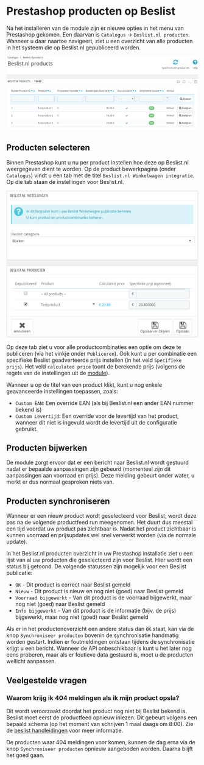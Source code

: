 # Prestashop producten op Beslist

Na het installeren van de module zijn er nieuwe opties in het menu van Prestashop gekomen. Een daarvan is `Catalogus` -> `Beslist.nl producten`. Wanneer u daar naartoe navigeert, ziet u een overzicht van alle producten in het systeem die op Beslist.nl gepubliceerd worden.

![Beslist.nl producten](../../img/overview_products.png)

## Producten selecteren
Binnen Prestashop kunt u nu per product instellen hoe deze op Beslist.nl weergegeven dient te worden. Op de product bewerkpagina (onder `Catalogus`) vindt u een tab met de titel `Beslist.nl Winkelwagen integratie`. Op die tab staan de instellingen voor Beslist.nl.

![Beslist.nl producttab](../../img/overview_producttab.png)

Op deze tab ziet u voor alle productcombinaties een optie om deze te publiceren (via het vinkje onder `Publiceren`). Ook kunt u per combinatie een specifieke Beslist geadverteerde prijs instellen (in het veld `Specifieke prijs`). Het veld `calculated price` toont de berekende prijs (volgens de regels van de instellingen uit de [module](/configuratie/module.md)).

Wanneer u op de titel van een product klikt, kunt u nog enkele geavanceerde instellingen toepassen, zoals:

 * `Custom EAN`: Een override EAN (als bij Beslist.nl een ander EAN nummer bekend is)
 * `Custom Levertijd`: Een override voor de levertijd van het product, wanneer dit niet is ingevuld wordt de levertijd uit de configuratie gebruikt.

## Producten bijwerken
De module zorgt ervoor dat er een bericht naar Beslist.nl wordt gestuurd nadat er bepaalde aanpassingen zijn gebeurd (momenteel zijn dit aanpassingen aan voorraad en prijs). Deze melding gebeurt onder water, u merkt er dus normaal gesproken niets van.

## Producten synchroniseren
Wanneer er een nieuw product wordt geselecteerd voor Beslist, wordt deze pas na de volgende productfeed run meegenomen. Het duurt dus meestal een tijd voordat uw product pas zichtbaar is. Nadat het product zichtbaar is kunnen voorraad en prijsupdates wel snel verwerkt worden (via de normale update).

In het Beslist.nl producten overzicht in uw Prestashop installatie ziet u een lijst van al uw producten die geselecteerd zijn voor Beslist. Hier wordt een status bij getoond. De volgende statussen zijn mogelijk voor een Beslist publicatie:

* `OK` - Dit product is correct naar Beslist gemeld
* `Nieuw` - Dit product is nieuw en nog niet (goed) naar Beslist gemeld
* `Voorraad bijgewerkt` - Van dit product is de voorraad bijgewerkt, maar nog niet (goed) naar Beslist gemeld
* `Info bijgewerkt` - Van dit product is de informatie (bijv. de prijs) bijgewerkt, maar nog niet (goed) naar Beslist gemeld

Als er in het productenoverzicht een andere status dan `OK` staat, kan via de knop `Synchroniseer producten` bovenin de synchronisatie handmatig worden gestart. Indien er foutmeldingen ontstaan tijdens de synchronisatie krijgt u een bericht. Wanneer de API onbeschikbaar is kunt u het later nog eens proberen, maar als er foutieve data gestuurd is, moet u de producten wellicht aanpassen.

## Veelgestelde vragen

### Waarom krijg ik 404 meldingen als ik mijn product opsla?

Dit wordt veroorzaakt doordat het product nog niet bij Beslist bekend is. Beslist moet eerst de productfeed opnieuw inlezen. Dit gebeurt volgens een bepaald schema (op het moment van schrijven 1 maal daags om 8:00). Zie de [beslist handleidingen](https://cl.beslist.nl/pdf/Productfeed-handleiding%20voor%20Pro%20Shops%20NL.pdf) voor meer informatie.

De producten waar 404 meldingen voor komen, kunnen de dag erna via de knop `Synchroniseer producten` opnieuw aangeboden worden. Daarna blijft het goed gaan.
